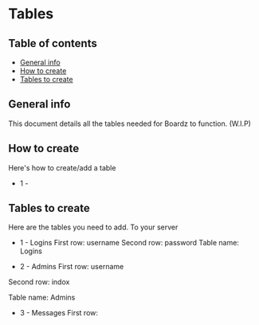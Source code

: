 # Tables

## Table of contents
* [General info](#general-info)
* [How to create](#how-to-create)
* [Tables to create](#tables-to-create)

## General info

This document details all the tables needed for Boardz to function. (W.I.P)

## How to create

Here's how to create/add a table

* 1 - 


## Tables to create

Here are the tables you need to add. To your server

* 1 - Logins
First row: username
Second row: password
Table name: Logins

* 2 - Admins
First row: username
  
Second row: indox
  
Table name: Admins
  
* 3 - Messages
First row:

